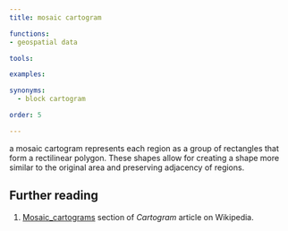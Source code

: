 ```yaml
---
title: mosaic cartogram

functions:
- geospatial data

tools:

examples:

synonyms:
  - block cartogram

order: 5

---
```


a mosaic cartogram represents each region as a group of rectangles that form a rectilinear polygon. These shapes allow for creating a shape more similar to the original area and preserving adjacency of regions.

<!--more-->

## Further reading
1. [Mosaic_cartograms](https://en.wikipedia.org/wiki/Cartogram#Mosaic_cartograms) section of *Cartogram* article on Wikipedia.
